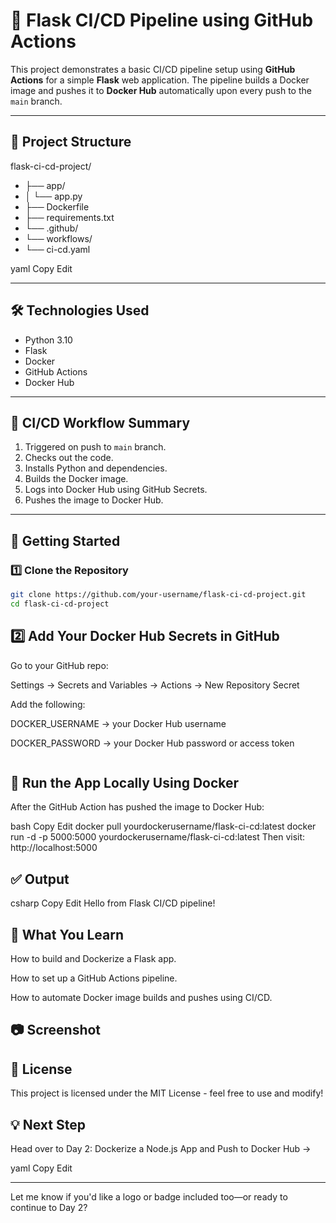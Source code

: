 # 🚀 Flask CI/CD Pipeline using GitHub Actions

This project demonstrates a basic CI/CD pipeline setup using **GitHub Actions** for a simple **Flask** web application. The pipeline builds a Docker image and pushes it to **Docker Hub** automatically upon every push to the `main` branch.

---

## 📁 Project Structure

flask-ci-cd-project/
- ├── app/
- │ └── app.py
- ├── Dockerfile
- ├── requirements.txt
- └── .github/
- └── workflows/
- └── ci-cd.yaml

yaml
Copy
Edit

---

## 🛠️ Technologies Used

- Python 3.10
- Flask
- Docker
- GitHub Actions
- Docker Hub

---

## 🚦 CI/CD Workflow Summary

1. Triggered on push to `main` branch.
2. Checks out the code.
3. Installs Python and dependencies.
4. Builds the Docker image.
5. Logs into Docker Hub using GitHub Secrets.
6. Pushes the image to Docker Hub.

---

## 🚀 Getting Started

### 1️⃣ Clone the Repository

```bash
git clone https://github.com/your-username/flask-ci-cd-project.git
cd flask-ci-cd-project
```
## 2️⃣ Add Your Docker Hub Secrets in GitHub
Go to your GitHub repo:

Settings → Secrets and Variables → Actions → New Repository Secret

Add the following:

DOCKER_USERNAME → your Docker Hub username

DOCKER_PASSWORD → your Docker Hub password or access token
```
```

## 🐳 Run the App Locally Using Docker
After the GitHub Action has pushed the image to Docker Hub:

bash
Copy
Edit
docker pull yourdockerusername/flask-ci-cd:latest
docker run -d -p 5000:5000 yourdockerusername/flask-ci-cd:latest
Then visit: http://localhost:5000

## ✅ Output
csharp
Copy
Edit
Hello from Flask CI/CD pipeline!
## 📌 What You Learn
How to build and Dockerize a Flask app.

How to set up a GitHub Actions pipeline.

How to automate Docker image builds and pushes using CI/CD.

## 📷 Screenshot

## 📄 License
This project is licensed under the MIT License - feel free to use and modify!

## 💡 Next Step
Head over to Day 2: Dockerize a Node.js App and Push to Docker Hub →

yaml
Copy
Edit

---

Let me know if you'd like a logo or badge included too—or ready to continue to Day 2?










